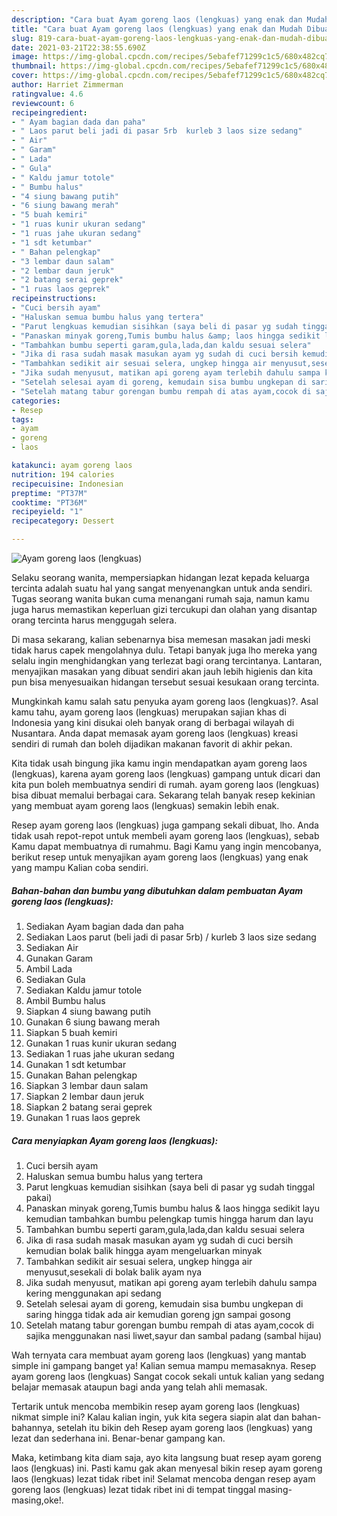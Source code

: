 ```yaml
---
description: "Cara buat Ayam goreng laos (lengkuas) yang enak dan Mudah Dibuat"
title: "Cara buat Ayam goreng laos (lengkuas) yang enak dan Mudah Dibuat"
slug: 819-cara-buat-ayam-goreng-laos-lengkuas-yang-enak-dan-mudah-dibuat
date: 2021-03-21T22:38:55.690Z
image: https://img-global.cpcdn.com/recipes/5ebafef71299c1c5/680x482cq70/ayam-goreng-laos-lengkuas-foto-resep-utama.jpg
thumbnail: https://img-global.cpcdn.com/recipes/5ebafef71299c1c5/680x482cq70/ayam-goreng-laos-lengkuas-foto-resep-utama.jpg
cover: https://img-global.cpcdn.com/recipes/5ebafef71299c1c5/680x482cq70/ayam-goreng-laos-lengkuas-foto-resep-utama.jpg
author: Harriet Zimmerman
ratingvalue: 4.6
reviewcount: 6
recipeingredient:
- " Ayam bagian dada dan paha"
- " Laos parut beli jadi di pasar 5rb  kurleb 3 laos size sedang"
- " Air"
- " Garam"
- " Lada"
- " Gula"
- " Kaldu jamur totole"
- " Bumbu halus"
- "4 siung bawang putih"
- "6 siung bawang merah"
- "5 buah kemiri"
- "1 ruas kunir ukuran sedang"
- "1 ruas jahe ukuran sedang"
- "1 sdt ketumbar"
- " Bahan pelengkap"
- "3 lembar daun salam"
- "2 lembar daun jeruk"
- "2 batang serai geprek"
- "1 ruas laos geprek"
recipeinstructions:
- "Cuci bersih ayam"
- "Haluskan semua bumbu halus yang tertera"
- "Parut lengkuas kemudian sisihkan (saya beli di pasar yg sudah tinggal pakai)"
- "Panaskan minyak goreng,Tumis bumbu halus &amp; laos hingga sedikit layu kemudian tambahkan bumbu pelengkap tumis hingga harum dan layu"
- "Tambahkan bumbu seperti garam,gula,lada,dan kaldu sesuai selera"
- "Jika di rasa sudah masak masukan ayam yg sudah di cuci bersih kemudian bolak balik hingga ayam mengeluarkan minyak"
- "Tambahkan sedikit air sesuai selera, ungkep hingga air menyusut,sesekali di bolak balik ayam nya"
- "Jika sudah menyusut, matikan api goreng ayam terlebih dahulu sampa kering menggunakan api sedang"
- "Setelah selesai ayam di goreng, kemudain sisa bumbu ungkepan di saring hingga tidak ada air kemudian goreng jgn sampai gosong"
- "Setelah matang tabur gorengan bumbu rempah di atas ayam,cocok di sajika menggunakan nasi liwet,sayur dan sambal padang (sambal hijau)"
categories:
- Resep
tags:
- ayam
- goreng
- laos

katakunci: ayam goreng laos 
nutrition: 194 calories
recipecuisine: Indonesian
preptime: "PT37M"
cooktime: "PT36M"
recipeyield: "1"
recipecategory: Dessert

---
```



![Ayam goreng laos (lengkuas)](https://img-global.cpcdn.com/recipes/5ebafef71299c1c5/680x482cq70/ayam-goreng-laos-lengkuas-foto-resep-utama.jpg)

Selaku seorang wanita, mempersiapkan hidangan lezat kepada keluarga tercinta adalah suatu hal yang sangat menyenangkan untuk anda sendiri. Tugas seorang  wanita bukan cuma menangani rumah saja, namun kamu juga harus memastikan keperluan gizi tercukupi dan olahan yang disantap orang tercinta harus menggugah selera.

Di masa  sekarang, kalian sebenarnya bisa memesan masakan jadi meski tidak harus capek mengolahnya dulu. Tetapi banyak juga lho mereka yang selalu ingin menghidangkan yang terlezat bagi orang tercintanya. Lantaran, menyajikan masakan yang dibuat sendiri akan jauh lebih higienis dan kita pun bisa menyesuaikan hidangan tersebut sesuai kesukaan orang tercinta. 



Mungkinkah kamu salah satu penyuka ayam goreng laos (lengkuas)?. Asal kamu tahu, ayam goreng laos (lengkuas) merupakan sajian khas di Indonesia yang kini disukai oleh banyak orang di berbagai wilayah di Nusantara. Anda dapat memasak ayam goreng laos (lengkuas) kreasi sendiri di rumah dan boleh dijadikan makanan favorit di akhir pekan.

Kita tidak usah bingung jika kamu ingin mendapatkan ayam goreng laos (lengkuas), karena ayam goreng laos (lengkuas) gampang untuk dicari dan kita pun boleh membuatnya sendiri di rumah. ayam goreng laos (lengkuas) bisa dibuat memalui berbagai cara. Sekarang telah banyak resep kekinian yang membuat ayam goreng laos (lengkuas) semakin lebih enak.

Resep ayam goreng laos (lengkuas) juga gampang sekali dibuat, lho. Anda tidak usah repot-repot untuk membeli ayam goreng laos (lengkuas), sebab Kamu dapat membuatnya di rumahmu. Bagi Kamu yang ingin mencobanya, berikut resep untuk menyajikan ayam goreng laos (lengkuas) yang enak yang mampu Kalian coba sendiri.

<!--inarticleads1-->

##### Bahan-bahan dan bumbu yang dibutuhkan dalam pembuatan Ayam goreng laos (lengkuas):

1. Sediakan  Ayam bagian dada dan paha
1. Sediakan  Laos parut (beli jadi di pasar 5rb) / kurleb 3 laos size sedang
1. Sediakan  Air
1. Gunakan  Garam
1. Ambil  Lada
1. Sediakan  Gula
1. Sediakan  Kaldu jamur totole
1. Ambil  Bumbu halus
1. Siapkan 4 siung bawang putih
1. Gunakan 6 siung bawang merah
1. Siapkan 5 buah kemiri
1. Gunakan 1 ruas kunir ukuran sedang
1. Sediakan 1 ruas jahe ukuran sedang
1. Gunakan 1 sdt ketumbar
1. Gunakan  Bahan pelengkap
1. Siapkan 3 lembar daun salam
1. Siapkan 2 lembar daun jeruk
1. Siapkan 2 batang serai geprek
1. Gunakan 1 ruas laos geprek




<!--inarticleads2-->

##### Cara menyiapkan Ayam goreng laos (lengkuas):

1. Cuci bersih ayam
1. Haluskan semua bumbu halus yang tertera
1. Parut lengkuas kemudian sisihkan (saya beli di pasar yg sudah tinggal pakai)
1. Panaskan minyak goreng,Tumis bumbu halus &amp; laos hingga sedikit layu kemudian tambahkan bumbu pelengkap tumis hingga harum dan layu
1. Tambahkan bumbu seperti garam,gula,lada,dan kaldu sesuai selera
1. Jika di rasa sudah masak masukan ayam yg sudah di cuci bersih kemudian bolak balik hingga ayam mengeluarkan minyak
1. Tambahkan sedikit air sesuai selera, ungkep hingga air menyusut,sesekali di bolak balik ayam nya
1. Jika sudah menyusut, matikan api goreng ayam terlebih dahulu sampa kering menggunakan api sedang
1. Setelah selesai ayam di goreng, kemudain sisa bumbu ungkepan di saring hingga tidak ada air kemudian goreng jgn sampai gosong
1. Setelah matang tabur gorengan bumbu rempah di atas ayam,cocok di sajika menggunakan nasi liwet,sayur dan sambal padang (sambal hijau)




Wah ternyata cara membuat ayam goreng laos (lengkuas) yang mantab simple ini gampang banget ya! Kalian semua mampu memasaknya. Resep ayam goreng laos (lengkuas) Sangat cocok sekali untuk kalian yang sedang belajar memasak ataupun bagi anda yang telah ahli memasak.

Tertarik untuk mencoba membikin resep ayam goreng laos (lengkuas) nikmat simple ini? Kalau kalian ingin, yuk kita segera siapin alat dan bahan-bahannya, setelah itu bikin deh Resep ayam goreng laos (lengkuas) yang lezat dan sederhana ini. Benar-benar gampang kan. 

Maka, ketimbang kita diam saja, ayo kita langsung buat resep ayam goreng laos (lengkuas) ini. Pasti kamu gak akan menyesal bikin resep ayam goreng laos (lengkuas) lezat tidak ribet ini! Selamat mencoba dengan resep ayam goreng laos (lengkuas) lezat tidak ribet ini di tempat tinggal masing-masing,oke!.


